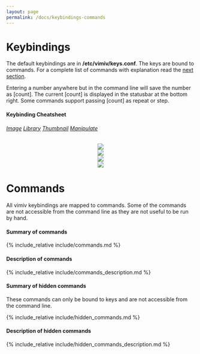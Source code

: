 ```yaml
---
layout: page
permalink: /docs/keybindings-commands
---
```


# Keybindings

The default keybindings are in <b class="filename">/etc/vimiv/keys.conf</b>.
The keys are bound to commands. For a complete list of commands with
explanation read the [next section](#commands).

Entering a number anywhere but in the command line will save the number as
[count]. The current [count] is displayed in the statusbar at the bottom
right.  Some commands support passing [count] as repeat or step.

#### Keybinding Cheatsheet

<h6>
<a href="javascript:unhide('image_header')" class="unhidden_header" id="image_header">Image</a>
<a href="javascript:unhide('library_header')" class="hidden_header" id="library_header">Library</a>
<a href="javascript:unhide('thumbnail_header')" class="hidden_header" id="thumbnail_header">Thumbnail</a>
<a href="javascript:unhide('manipulate_header')" class="hidden_header" id="manipulate_header">Manipulate</a>
</h6>
<div id="toggle_image" class="unhidden">
    <center><a href="{{ site.baseurl }}/images/keybindings/keyboard_image.png"><img src="{{ site.baseurl }}/images/keybindings/keyboard_image.png"></a></center>
</div>
<div id="toggle_library" class="hidden">
    <center><a href="{{ site.baseurl }}/images/keybindings/keyboard_library.png"><img src="{{ site.baseurl }}/images/keybindings/keyboard_library.png"></a></center>
</div>
<div id="toggle_thumbnail" class="hidden">
    <center><a href="{{ site.baseurl }}/images/keybindings/keyboard_thumbnail.png"><img src="{{ site.baseurl }}/images/keybindings/keyboard_thumbnail.png"></a></center>
</div>
<div id="toggle_manipulate" class="hidden">
    <center><a href="{{ site.baseurl }}/images/keybindings/keyboard_manipulate.png"><img src="{{ site.baseurl }}/images/keybindings/keyboard_manipulate.png"></a></center>
</div>

# Commands

All vimiv keybindings are mapped to commands. Some of the commands are not
accessible from the command line as they are not useful to be run by hand.

#### Summary of commands

{% include_relative include/commands.md %}

#### Description of commands

{% include_relative include/commands_description.md %}

#### Summary of hidden commands

These commands can only be bound to keys and are not accessible from the command
line.

{% include_relative include/hidden_commands.md %}

#### Description of hidden commands

{% include_relative include/hidden_commands_description.md %}
